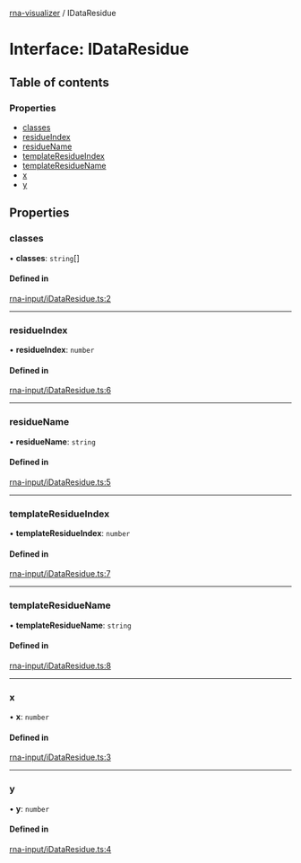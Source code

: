 [rna-visualizer](../README.md) / IDataResidue

# Interface: IDataResidue

## Table of contents

### Properties

- [classes](IDataResidue.md#classes)
- [residueIndex](IDataResidue.md#residueindex)
- [residueName](IDataResidue.md#residuename)
- [templateResidueIndex](IDataResidue.md#templateresidueindex)
- [templateResidueName](IDataResidue.md#templateresiduename)
- [x](IDataResidue.md#x)
- [y](IDataResidue.md#y)

## Properties

### classes

• **classes**: `string`[]

#### Defined in

[rna-input/iDataResidue.ts:2](https://github.com/michalhercik/rna-visualizer/blob/febfa3b/lib/src/rna-input/iDataResidue.ts#L2)

___

### residueIndex

• **residueIndex**: `number`

#### Defined in

[rna-input/iDataResidue.ts:6](https://github.com/michalhercik/rna-visualizer/blob/febfa3b/lib/src/rna-input/iDataResidue.ts#L6)

___

### residueName

• **residueName**: `string`

#### Defined in

[rna-input/iDataResidue.ts:5](https://github.com/michalhercik/rna-visualizer/blob/febfa3b/lib/src/rna-input/iDataResidue.ts#L5)

___

### templateResidueIndex

• **templateResidueIndex**: `number`

#### Defined in

[rna-input/iDataResidue.ts:7](https://github.com/michalhercik/rna-visualizer/blob/febfa3b/lib/src/rna-input/iDataResidue.ts#L7)

___

### templateResidueName

• **templateResidueName**: `string`

#### Defined in

[rna-input/iDataResidue.ts:8](https://github.com/michalhercik/rna-visualizer/blob/febfa3b/lib/src/rna-input/iDataResidue.ts#L8)

___

### x

• **x**: `number`

#### Defined in

[rna-input/iDataResidue.ts:3](https://github.com/michalhercik/rna-visualizer/blob/febfa3b/lib/src/rna-input/iDataResidue.ts#L3)

___

### y

• **y**: `number`

#### Defined in

[rna-input/iDataResidue.ts:4](https://github.com/michalhercik/rna-visualizer/blob/febfa3b/lib/src/rna-input/iDataResidue.ts#L4)
